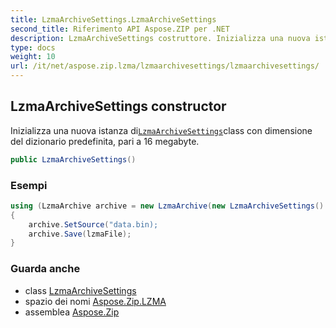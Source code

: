 ```yaml
---
title: LzmaArchiveSettings.LzmaArchiveSettings
second_title: Riferimento API Aspose.ZIP per .NET
description: LzmaArchiveSettings costruttore. Inizializza una nuova istanza diLzmaArchiveSettingsclass con dimensione del dizionario predefinita pari a 16 megabyte.
type: docs
weight: 10
url: /it/net/aspose.zip.lzma/lzmaarchivesettings/lzmaarchivesettings/
---
```

## LzmaArchiveSettings constructor

Inizializza una nuova istanza di[`LzmaArchiveSettings`](../)class con dimensione del dizionario predefinita, pari a 16 megabyte.

```csharp
public LzmaArchiveSettings()
```

### Esempi

```csharp
using (LzmaArchive archive = new LzmaArchive(new LzmaArchiveSettings() { DictionarySize = 1048576 } )
{
    archive.SetSource("data.bin);
    archive.Save(lzmaFile);
}
```

### Guarda anche

* class [LzmaArchiveSettings](../)
* spazio dei nomi [Aspose.Zip.LZMA](../../lzmaarchivesettings/)
* assemblea [Aspose.Zip](../../../)


